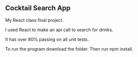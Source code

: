 ## Cocktail Search App

My React class final project.

I used React to make an api call to search for drinks.

It has over 80% passing on all unit tests.

To run the program download the folder.  Then run npm install.
